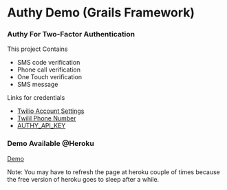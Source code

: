 # Authy Demo (Grails Framework)
### Authy For Two-Factor Authentication


This project Contains
* SMS code verification
* Phone call verification
* One Touch verification
* SMS message

Links for credentials
* [Twilio Account Settings](https://www.twilio.com/console)
* [Twilil Phone Number](https://www.twilio.com/console/phone-numbers/incoming)
* [AUTHY_API_KEY](https://dashboard.authy.com/)


### Demo Available @Heroku

[Demo](https://authydemo123.herokuapp.com)

Note: You may have to refresh the page at heroku couple of times because the free version of heroku goes to sleep after a while.
